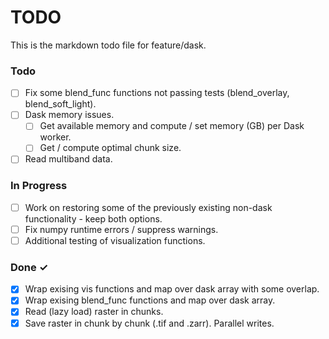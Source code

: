 # TODO

This is the markdown todo file for feature/dask.

### Todo

- [ ] Fix some blend_func functions not passing tests (blend_overlay, blend_soft_light). 
- [ ] Dask memory issues.
  - [ ] Get available memory and compute / set memory (GB) per Dask worker. 
  - [ ] Get / compute optimal chunk size. 
- [ ] Read multiband data. 

### In Progress

- [ ] Work on restoring some of the previously existing non-dask functionality - keep both options.
- [ ] Fix numpy runtime errors / suppress warnings.
- [ ] Additional testing of visualization functions.

### Done ✓

- [x] Wrap exising vis functions and map over dask array with some overlap. 
- [x] Wrap exising blend_func functions and map over dask array. 
- [x] Read (lazy load) raster in chunks.
- [x] Save raster in chunk by chunk (.tif and .zarr). Parallel writes. 